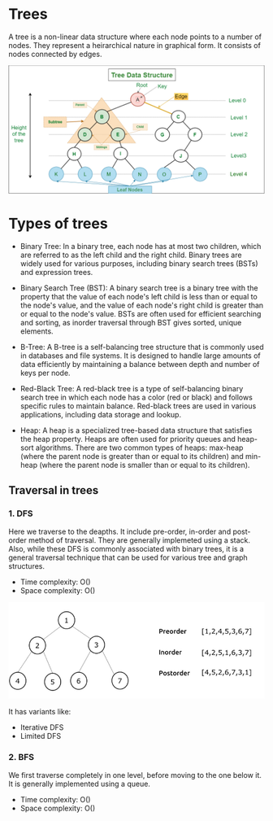 # Trees
A tree is a non-linear data structure where each node points to a number of nodes. They represent a heirarchical nature in graphical form.  It consists of nodes connected by edges.

![Alt text](image.png)

# Types of trees
- Binary Tree: In a binary tree, each node has at most two children, which are referred to as the left child and the right child. Binary trees are widely used for various purposes, including binary search trees (BSTs) and expression trees.

- Binary Search Tree (BST): A binary search tree is a binary tree with the property that the value of each node's left child is less than or equal to the node's value, and the value of each node's right child is greater than or equal to the node's value. BSTs are often used for efficient searching and sorting, as inorder traversal through BST gives sorted, unique elements. 

- B-Tree: A B-tree is a self-balancing tree structure that is commonly used in databases and file systems. It is designed to handle large amounts of data efficiently by maintaining a balance between depth and number of keys per node.

- Red-Black Tree: A red-black tree is a type of self-balancing binary search tree in which each node has a color (red or black) and follows specific rules to maintain balance. Red-black trees are used in various applications, including data storage and lookup.

- Heap: A heap is a specialized tree-based data structure that satisfies the heap property. Heaps are often used for priority queues and heap-sort algorithms. There are two common types of heaps: max-heap (where the parent node is greater than or equal to its children) and min-heap (where the parent node is smaller than or equal to its children).

## Traversal in trees

### 1. DFS
Here we traverse to the deapths. It include pre-order, in-order and post-order method of traversal. They are generally implemeted using a stack. Also, while these DFS is commonly associated with binary trees, it is a general traversal technique that can be used for various tree and graph structures.
- Time complexity: O()
- Space complexity: O()

![Alt text](image-1.png)

It has variants like:
- Iterative DFS
- Limited DFS

### 2. BFS
We first traverse completely in one level, before moving to the one below it. It is generally implemented using a queue. 
- Time complexity: O()
- Space complexity: O()